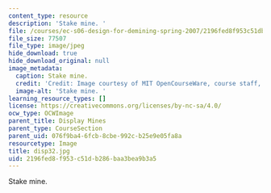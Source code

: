 ```yaml
---
content_type: resource
description: 'Stake mine. '
file: /courses/ec-s06-design-for-demining-spring-2007/2196fed8f953c51db286baa3bea9b3a5_disp32.jpg
file_size: 77507
file_type: image/jpeg
hide_download: true
hide_download_original: null
image_metadata:
  caption: Stake mine.
  credit: 'Credit: Image courtesy of MIT OpenCourseWare, course staff, and students.'
  image-alt: 'Stake mine. '
learning_resource_types: []
license: https://creativecommons.org/licenses/by-nc-sa/4.0/
ocw_type: OCWImage
parent_title: Display Mines
parent_type: CourseSection
parent_uid: 076f9ba4-6fcb-8cbe-992c-b25e9e05fa8a
resourcetype: Image
title: disp32.jpg
uid: 2196fed8-f953-c51d-b286-baa3bea9b3a5
---
```

Stake mine. 